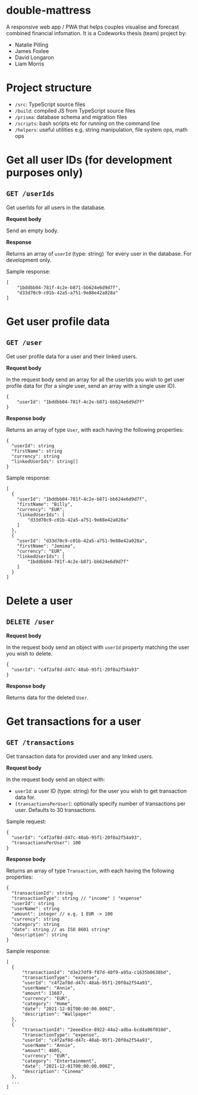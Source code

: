 # double-mattress

A responsive web app / PWA that helps couples visualise and forecast combined financial infomation. It is a Codeworks thesis (team) project by:

- Natalie Pilling
- James Foxlee
- David Longaron
- Liam Morris


# Project structure

- `/src`: TypeScript source files
- `/build`: compiled JS from TypeScript source files
- `/prisma`: database schema and migration files
- `/scripts`: bash scripts etc for running on the command line
- `/helpers`: useful utilities e.g. string manipulation, file system ops, math ops

# Get all user IDs (for development purposes only)

## `GET /userIds`

Get userIds for all users in the database.

**Request body**

Send an empty body.

**Response**

Returns an array of `userId` (type: string) `for every user in the database. For development only.

Sample response:

```
[
    "1bddbb04-781f-4c2e-b871-bb624e6d9d7f",
    "d33d70c9-c01b-42a5-a751-9e88e42a028a"
]
```

# Get user profile data

## `GET /user`

Get user profile data for a user and their linked users.

**Request body**

In the request body send an array for all the userIds you wish to get user profile data for (for a single user, send an array with a single user ID).

```
{
    "userId": "1bddbb04-781f-4c2e-b871-bb624e6d9d7f"
}
```

**Response body**

Returns an array of type `User`, with each having the following properties:

```
{
  "userId": string
  "firstName": string
  "currency": string
  "linkedUserIds": string[]
}
```

Sample response:

```
[
  {
    "userId": "1bddbb04-781f-4c2e-b871-bb624e6d9d7f",
    "firstName": "Billy",
    "currency": "EUR",
    "linkedUserIds": [
        "d33d70c9-c01b-42a5-a751-9e88e42a028a"
    ]
  },
  {
    "userId": "d33d70c9-c01b-42a5-a751-9e88e42a028a",
    "firstName": "Jemima",
    "currency": "EUR",
    "linkedUserIds": [
        "1bddbb04-781f-4c2e-b871-bb624e6d9d7f"
    ]
  }
]
```

# Delete a user

## `DELETE /user`

**Request body**

In the request body send an object with `userId` property matching the user you wish to delete.

```
{
  "userId": "c4f2af8d-d47c-48ab-95f1-20f0a2f54a93"
}
```

**Response body**

Returns data for the deleted `User`.

# Get transactions for a user

## `GET /transactions`

Get transaction data for provided user and any linked users.

**Request body**

In the request body send an object with:

- `userId`: a user ID (type: string) for the user you wish to get transaction data for.
- `[transactionsPerUser]`: optionally specify number of transactions per user. Defaults to 30 transactions.

Sample request:

```
{
  "userId": "c4f2af8d-d47c-48ab-95f1-20f0a2f54a93",
  "transactionsPerUser": 100
}
```

**Response body**

Returns an array of type `Transaction`, with each having the following properties:

```
{
  "transactionId": string
  "transactionType": string // "income" | "expense"
  "userId": string
  "userName": string
  "amount": integer // e.g. 1 EUR -> 100
  "currency": string
  "category": string
  "date": string // as ISO 8601 string*
  "description": string
}
```

Sample response:

```
[
  {
      "transactionId": "d3e27df9-f87d-40f9-a95a-c1635b0638bd",
      "transactionType": "expense",
      "userId": "c4f2af8d-d47c-48ab-95f1-20f0a2f54a93",
      "userName": "Annie",
      "amount": 11687,
      "currency": "EUR",
      "category": "Home",
      "date": "2021-12-01T00:00:00.000Z",
      "description": "Wallpaper"
  },
  {
      "transactionId": "2eee45ce-8922-44a2-adba-bcd4a06f010d",
      "transactionType": "expense",
      "userId": "c4f2af8d-d47c-48ab-95f1-20f0a2f54a93",
      "userName": "Annie",
      "amount": 4605,
      "currency": "EUR",
      "category": "Entertainment",
      "date": "2021-12-01T00:00:00.000Z",
      "description": "Cinema"
  },
  ...
]
```